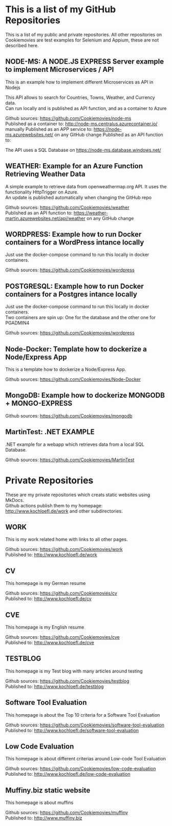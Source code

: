 # This is a list of my GitHub Repositories
  
This is a list of my public and private repositories.
All other repositories on Cookiemovies are test examples for Selenium and Appium, these are not described here.
    
## NODE-MS: A NODE.JS EXPRESS Server example to implement Microservices / API
  
This is an example how to implement different Microservices as API in Nodejs  
  
This API allows to search for Countries, Towns, Weather, and Currency data.  
Can run locally and is published as API function, and as a container to Azure   

Github sources: https://github.com/Cookiemovies/node-ms  
Published as a container to: http://node-ms.centralus.azurecontainer.io/  manually
Published as an APP service to: https://node-ms.azurewebsites.net/  on any GitHub change
Published as an API function to:  
  
The API uses a SQL Database on https://node-ms.database.windows.net/
  
## WEATHER: Example for an Azure Function Retrieving Weather Data
  
A simple example to retrieve data from openweathermap.org API.
It uses the functionality HttpTrigger on Azure.  
An update is published automatically when changing the GitHub repo  
  
Github sources: https://github.com/Cookiemovies/weather  
Published as an API function to: https://weather-martin.azurewebsites.net/api/weather on any GitHub change  
  
## WORDPRESS: Example how to run Docker containers for a WordPress intance locally
  
Just use the docker-compose command to run this locally in docker containers.  
  
Github sources: https://github.com/Cookiemovies/wordpress  
  
## POSTGRESQL: Example how to run Docker containers for a Postgres intance locally
  
Just use the docker-compose command to run this locally in docker containers.  
Two containers are spin up: One for the database and the other one for PGADMIN4
  
Github sources: https://github.com/Cookiemovies/wordpress  
  
## Node-Docker: Template how to dockerize a Node/Express App
  
This is a template how to dockerize a Node/Express App.  
  
Github sources: https://github.com/Cookiemovies/Node-Docker  
  
## MongoDB: Example how to dockerize MONGODB + MONGO-EXPRESS
  
Github sources: https://github.com/Cookiemovies/mongodb  
  
## MartinTest: .NET EXAMPLE
  
.NET example for a webapp which retrieves data from a local SQL Database.    
  
Github sources: https://github.com/Cookiemovies/MartinTest
  
# Private Repositories

These are my private repositories which creats static websites using MkDocs.   
Github actions publish them to my homepage: http://www.kochloefl.de/work and other subdirectories.   
  
## WORK
  
This is my work related home with links to all other pages.   
  
Github sources: https://github.com/Cookiemovies/work  
Published to:   http://www.kochloefl.de/work  
  
## CV
  
This homepage is my German resume  
  
Github sources: https://github.com/Cookiemovies/cv  
Published to:   http://www.kochloefl.de/cv  
  
## CVE
  
This homepage is my English resume  
  
Github sources: https://github.com/Cookiemovies/cve  
Published to:   http://www.kochloefl.de/cve  
  
## TESTBLOG
    
This homepage is my Test blog with many articles around testing  
  
Github sources: https://github.com/Cookiemovies/testblog  
Published to:   http://www.kochloefl.de/testblog  
  
## Software Tool Evaluation
  
This homepage is about the Top 10 criteria for a Software Tool Evaluation  
  
Github sources: https://github.com/Cookiemovies/software-tool-evaluation  
Published to:   http://www.kochloefl.de/software-tool-evaluation  
  
## Low Code Evaluation
  
This homepage is about different criterias around Low-code Tool Evaluation  
  
Github sources: https://github.com/Cookiemovies/low-code-evaluation  
Published to:   http://www.kochloefl.de/low-code-evaluation  
  
## Muffiny.biz static website
  
This homepage is about muffins  
  
Github sources: https://github.com/Cookiemovies/muffiny  
Published to:   http://www.muffiny.biz
  


